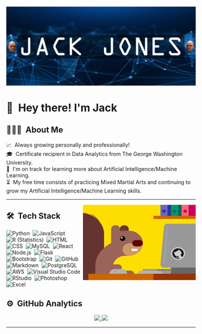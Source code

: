 ![Jacks Banner](assets\Jack_Jones_Banner.png)

<!--<img alt="Night Coding" src="./assets/Hand%20Wave.gif" width='40' align="left"/>
-->


# 👋 &nbsp;Hey there! I'm Jack

## 👨🏻‍💻 &nbsp;About Me

📈 &nbsp;Always growing personally and professionally!\
🎓 &nbsp;Certificate recipient in Data Analytics from The George Washington University.\
🌱 &nbsp;I'm on track for learning more about Artificial Intelligence/Machine Learning.\
⏳ &nbsp;My free time consists of practicing Mixed Martial Arts and continuing to grow my Artificial Intelligence/Machine Learning skills.

------

<img alt="Night Coding" src="assets\giphy.webp" align="right" width=300 height=200/>

## 🛠 &nbsp;Tech Stack 

![Python](https://img.shields.io/badge/-Python-05122A?style=flat&logo=python)&nbsp;
![JavaScript](https://img.shields.io/badge/-JavaScript-05122A?style=flat&logo=javascript)&nbsp;
![R (Statistics)](https://img.shields.io/badge/-R-05122A?style=flat&logo=R&logoColor=276DC3)&nbsp;
![HTML](https://img.shields.io/badge/-HTML-05122A?style=flat&logo=HTML5)&nbsp;
![CSS](https://img.shields.io/badge/-CSS-05122A?style=flat&logo=CSS3&logoColor=1572B6)&nbsp;
![MySQL](https://img.shields.io/badge/MySQL-05122A?style=flat&logo=mysql&logoColor=F29111)&nbsp;
![React](https://img.shields.io/badge/-React-05122A?style=flat&logo=react)&nbsp;
![Node.js](https://img.shields.io/badge/Node.js-05122A?style=flat&logo=node.js&logoColor=68A063)&nbsp;
![Flask](https://img.shields.io/badge/-Flask-05122A?style=flat&logo=flask)&nbsp;
![Bootstrap](https://img.shields.io/badge/-Bootstrap-05122A?style=flat&logo=bootstrap&logoColor=563D7C)&nbsp;
![Git](https://img.shields.io/badge/-Git-05122A?style=flat&logo=git)&nbsp;
![GitHub](https://img.shields.io/badge/-GitHub-05122A?style=flat&logo=github)&nbsp;
![Markdown](https://img.shields.io/badge/-Markdown-05122A?style=flat&logo=markdown)&nbsp;
![PostgreSQL](https://img.shields.io/badge/PostgreSQL-05122A?style=flat&logo=postgresql&logoColor=31648C)&nbsp;
![AWS](https://img.shields.io/badge/Amazon_AWS-05122A?style=flat&logo=amazon-aws&logoColor=FF9900)&nbsp;
![Visual Studio Code](https://img.shields.io/badge/-Visual%20Studio%20Code-05122A?style=flat&logo=visual-studio-code&logoColor=007ACC)&nbsp;
![RStudio](https://img.shields.io/badge/-RStudio-05122A?style=flat&logo=rstudio)&nbsp;
![Photoshop](https://img.shields.io/badge/-Photoshop-05122A?style=flat&logo=adobe-photoshop)&nbsp;
![Excel](https://img.shields.io/badge/Microsoft_Excel-05122A?style=flat&logo=microsoft-excel&logoColor=1F6E43)&nbsp;




## ⚙️ &nbsp;GitHub Analytics

<p align="center">
<a href="https://github.com/StickySitch">
  <img height="180em" src="https://github-readme-stats-eight-theta.vercel.app/api?username=StickySitch&show_icons=true&theme=algolia&include_all_commits=true&count_private=true"/>
  <img height="180em" src="https://github-readme-stats-eight-theta.vercel.app/api/top-langs/?username=StickySitch&layout=compact&langs_count=8&theme=algolia&hide=jupyter notebook"/>
</a>
</p>

-----